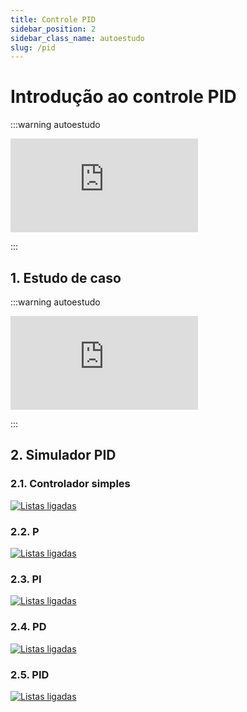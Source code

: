 ```yaml
---
title: Controle PID
sidebar_position: 2
sidebar_class_name: autoestudo
slug: /pid
---
```


# Introdução ao controle PID

:::warning autoestudo

<div style={{ textAlign: 'center' }}>
    <iframe 
        style={{
            display: 'block',
            margin: 'auto',
            width: '100%',
            height: '50vh',
        }}
        src="https://www.youtube.com/embed/UR0hOmjaHp0" 
        frameborder="0" 
        allowFullScreen>
    </iframe>
</div>

:::

## 1. Estudo de caso

:::warning autoestudo

<div style={{ textAlign: 'center' }}>
    <iframe 
        style={{
            display: 'block',
            margin: 'auto',
            width: '100%',
            height: '50vh',
        }}
        src="https://www.youtube.com/embed/QoNkpnpvEqc" 
        frameborder="0" 
        allowFullScreen>
    </iframe>
</div>

:::

## 2. Simulador PID

### 2.1. Controlador simples

<a href="https://rmnicola.github.io/m6-ec-encontro11/#/3/1">
<img 
  src="img/qr_cs.jpeg"
  alt="Listas ligadas" 
  style={{ 
    display: 'block',
    marginLeft: 'auto',
    maxHeight: '40vh',
    marginRight: 'auto'
  }} 
/>
</a>
<br/>

### 2.2. P

<a href="https://rmnicola.github.io/m6-ec-encontro11/#/4/1">
<img 
  src="img/qr_p.jpg"
  alt="Listas ligadas" 
  style={{ 
    display: 'block',
    marginLeft: 'auto',
    maxHeight: '40vh',
    marginRight: 'auto'
  }} 
/>
</a>
<br/>

### 2.3. PI

<a href="https://rmnicola.github.io/m6-ec-encontro11/#/5/1">
<img 
  src="img/qr_pi.jpg"
  alt="Listas ligadas" 
  style={{ 
    display: 'block',
    marginLeft: 'auto',
    maxHeight: '40vh',
    marginRight: 'auto'
  }} 
/>
</a>
<br/>

### 2.4. PD

<a href="https://rmnicola.github.io/m6-ec-encontro11/#/6/1">
<img 
  src="img/qr_pd.jpg"
  alt="Listas ligadas" 
  style={{ 
    display: 'block',
    marginLeft: 'auto',
    maxHeight: '40vh',
    marginRight: 'auto'
  }} 
/>
</a>
<br/>

### 2.5. PID

<a href="https://rmnicola.github.io/m6-ec-encontro11/#/7/1">
<img 
  src="img/qr_pid.jpg"
  alt="Listas ligadas" 
  style={{ 
    display: 'block',
    marginLeft: 'auto',
    maxHeight: '40vh',
    marginRight: 'auto'
  }} 
/>
</a>
<br/>
